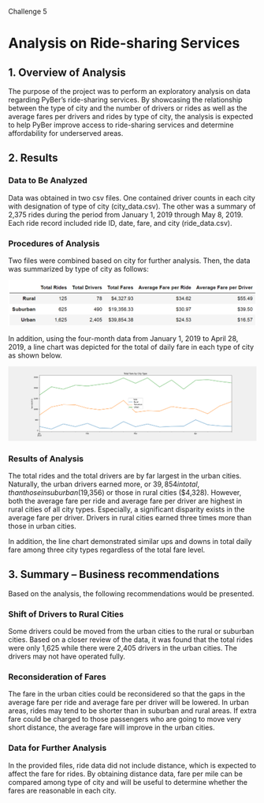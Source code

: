 Challenge 5
# Analysis on Ride-sharing Services

## 1. Overview of Analysis
The purpose of the project was to perform an exploratory analysis on data regarding PyBer’s ride-sharing services. By showcasing the relationship between the type of city and the number of drivers or rides as well as the average fares per drivers and rides by type of city, the analysis is expected to help PyBer improve access to ride-sharing services and determine affordability for underserved areas.

## 2. Results
### Data to Be Analyzed
Data was obtained in two csv files. One contained driver counts in each city with designation of type of city (city_data.csv). The other was a summary of 2,375 rides during the period from January 1, 2019 through May 8, 2019. Each ride record included ride ID, date, fare, and city (ride_data.csv).

### Procedures of Analysis
Two files were combined based on city for further analysis. Then, the data was summarized by type of city as follows:

![](https://github.com/Ryoichi2022/PyBer_Analysis/blob/main/PyBer_summary_table.PNG)

In addition, using the four-month data from January 1, 2019 to April 28, 2019, a line chart was depicted for the total of daily fare in each type of city as shown below.

![](https://github.com/Ryoichi2022/PyBer_Analysis/blob/main/PyBer_fare_summary.png)

### Results of Analysis
The total rides and the total drivers are by far largest in the urban cities. Naturally, the urban drivers earned more, or $39,854 in total, than those in suburban ($19,356) or those in rural cities ($4,328). However, both the average fare per ride and average fare per driver are highest in rural cities of all city types. Especially, a significant disparity exists in the average fare per driver. Drivers in rural cities earned three times more than those in urban cities.

In addition, the line chart demonstrated similar ups and downs in total daily fare among three city types regardless of the total fare level.

## 3. Summary – Business recommendations
Based on the analysis, the following recommendations would be presented.

### Shift of Drivers to Rural Cities
Some drivers could be moved from the urban cities to the rural or suburban cities. Based on a closer review of the data, it was found that the total rides were only 1,625 while there were 2,405 drivers in the urban cities. The drivers may not have operated fully.

### Reconsideration of Fares
The fare in the urban cities could be reconsidered so that the gaps in the average fare per ride and average fare per driver will be lowered. In urban areas, rides may tend to be shorter than in suburban and rural areas. If extra fare could be charged to those passengers who are going to move very short distance, the average fare will improve in the urban cities.

### Data for Further Analysis
In the provided files, ride data did not include distance, which is expected to affect the fare for rides. By obtaining distance data, fare per mile can be compared among type of city and will be useful to determine whether the fares are reasonable in each city.

